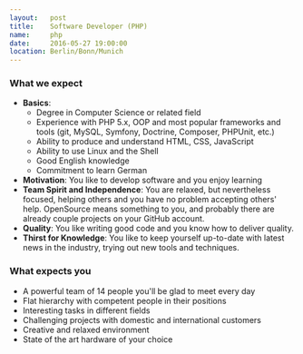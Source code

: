 ```yaml
---
layout:   post
title:    Software Developer (PHP)
name:     php
date:     2016-05-27 19:00:00
location: Berlin/Bonn/Munich
---
```


### What we expect

- **Basics**:
    + Degree in Computer Science or related field
    + Experience with PHP 5.x, OOP and most popular frameworks and tools (git, MySQL, Symfony, Doctrine, Composer, PHPUnit, etc.)
    + Ability to produce and understand HTML, CSS, JavaScript
    + Ability to use Linux and the Shell
    + Good English knowledge
    + Commitment to learn German
- **Motivation**: You like to develop software and you enjoy learning
- **Team Spirit and Independence**: You are relaxed, but nevertheless focused, helping others and you have no problem accepting others' help. OpenSource means something to you, and probably there are already couple projects on your GitHub account.
- **Quality**: You like writing good code and you know how to deliver quality.
- **Thirst for Knowledge**: You like to keep yourself up-to-date with latest news in the industry, trying out new tools and techniques.

### What expects you

- A powerful team of 14 people you'll be glad to meet every day
- Flat hierarchy with competent people in their positions
- Interesting tasks in different fields
- Challenging projects with domestic and international customers
- Creative and relaxed environment
- State of the art hardware of your choice
